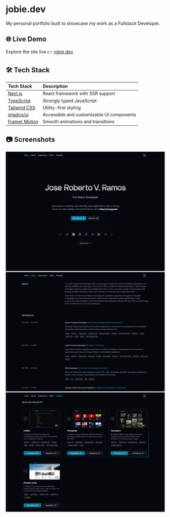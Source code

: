 # jobie.dev

My personal portfolio built to showcase my work as a Fullstack Developer.

## 🌐 Live Demo

Explore the site live 👉 [jobie.dev](https://jobie.dev)

## 🛠 Tech Stack

| Tech Stack                                      | Description                               |
| :---------------------------------------------- | :---------------------------------------- |
| [Next.js](https://nextjs.org/)                  | React framework with SSR support          |
| [TypeScript](https://www.typescriptlang.org/)   | Strongly typed JavaScript                 |
| [Tailwind CSS](https://tailwindcss.com/)        | Utility-first styling                     |
| [shadcn/ui](https://ui.shadcn.com/)             | Accessible and customizable UI components |
| [Framer Motion](https://www.framer.com/motion/) | Smooth animations and transitions         |

## 📷 Screenshots

![](./screenshots/screenshot_1.png)
![](./screenshots/screenshot_2.png)
![](./screenshots/screenshot_3.png)
